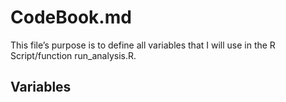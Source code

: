 # CodeBook.md

This file’s purpose is to define all variables that I will use in the R Script/function run_analysis.R.

## Variables

